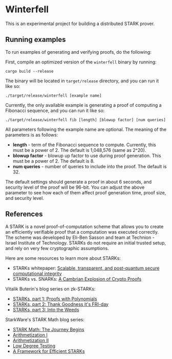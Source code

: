 # Winterfell
This is an experimental project for building a distributed STARK prover.

## Running examples
To run examples of generating and verifying proofs, do the following:

First, compile an optimized version of the `winterfell` binary by running:
```
cargo build --release
```
The binary will be located in `target/release` directory, and you can run it like so:
```
./target/release/winterfell [example name]
```
Currently, the only available example is generating a proof of computing a Fibonacci sequence, and you can run it like so:
```
./target/release/winterfell fib [length] [blowup factor] [num queries]
```
All parameters following the example name are optional. The meaning of the parameters is as follows:

* **length** - term of the Fibonacci sequence to compute. Currently, this must be a power of 2. The default is 1,048,576 (same as 2^20).
* **blowup factor** - blowup up factor to use during proof generation. This must be a power of 2. The default is 8.
* **num queries** - number of queries to include into the proof. The default is 32.

The default settings should generate a proof in about 6 seconds, and security level of the proof will be 96-bit. You can adjust the above parameter to see how each of them affect proof generation time, proof size, and security level.


## References
A STARK is a novel proof-of-computation scheme that allows you to create an efficiently verifiable proof that a computation was executed correctly. The scheme was developed by Eli-Ben Sasson and team at Technion - Israel Institute of Technology. STARKs do not require an initial trusted setup, and rely on very few cryptographic assumptions.

Here are some resources to learn more about STARKs:

* STARKs whitepaper: [Scalable, transparent, and post-quantum secure computational integrity](https://eprint.iacr.org/2018/046)
* STARKs vs. SNARKs: [A Cambrian Explosion of Crypto Proofs](https://nakamoto.com/cambrian-explosion-of-crypto-proofs/)

Vitalik Buterin's blog series on zk-STARKs:
* [STARKs, part 1: Proofs with Polynomials](https://vitalik.ca/general/2017/11/09/starks_part_1.html)
* [STARKs, part 2: Thank Goodness it's FRI-day](https://vitalik.ca/general/2017/11/22/starks_part_2.html)
* [STARKs, part 3: Into the Weeds](https://vitalik.ca/general/2018/07/21/starks_part_3.html)

StarkWare's STARK Math blog series:
* [STARK Math: The Journey Begins](https://medium.com/starkware/stark-math-the-journey-begins-51bd2b063c71)
* [Arithmetization I](https://medium.com/starkware/arithmetization-i-15c046390862)
* [Arithmetization II](https://medium.com/starkware/arithmetization-ii-403c3b3f4355)
* [Low Degree Testing](https://medium.com/starkware/low-degree-testing-f7614f5172db)
* [A Framework for Efficient STARKs](https://medium.com/starkware/a-framework-for-efficient-starks-19608ba06fbe)
